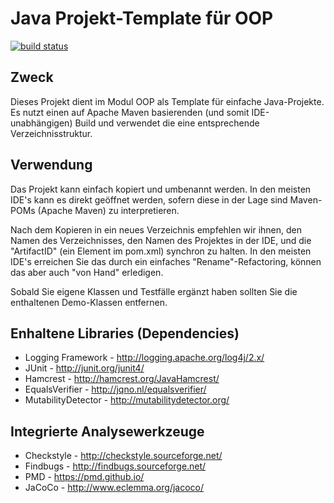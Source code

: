 # Java Projekt-Template für OOP

[![build status](https://gitlab.enterpriselab.ch/oop/oop_maven_template/badges/develop/build.svg)](https://gitlab.enterpriselab.ch/oop/oop_maven_template/commits/develop)

## Zweck
Dieses Projekt dient im Modul OOP als Template für einfache Java-Projekte.
Es nutzt einen auf Apache Maven basierenden (und somit IDE-unabhängigen) 
Build und verwendet die eine entsprechende Verzeichnisstruktur. 

## Verwendung
Das Projekt kann einfach kopiert und umbenannt werden. In den meisten 
IDE's kann es direkt geöffnet werden, sofern diese in der Lage sind 
Maven-POMs (Apache Maven) zu interpretieren.

Nach dem Kopieren in ein neues Verzeichnis empfehlen wir ihnen, den Namen
des Verzeichnisses, den Namen des Projektes in der IDE, und die "ArtifactID"
(ein Element im pom.xml) synchron zu halten. In den meisten IDE's erreichen
Sie das durch ein einfaches "Rename"-Refactoring, können das aber auch
"von Hand" erledigen.

Sobald Sie eigene Klassen und Testfälle ergänzt haben sollten Sie die 
enthaltenen Demo-Klassen entfernen.

## Enhaltene Libraries (Dependencies)
* Logging Framework - http://logging.apache.org/log4j/2.x/
* JUnit - http://junit.org/junit4/
* Hamcrest - http://hamcrest.org/JavaHamcrest/
* EqualsVerifier - http://jqno.nl/equalsverifier/
* MutabilityDetector - http://mutabilitydetector.org/

## Integrierte Analysewerkzeuge
* Checkstyle - http://checkstyle.sourceforge.net/
* Findbugs - http://findbugs.sourceforge.net/
* PMD - https://pmd.github.io/
* JaCoCo - http://www.eclemma.org/jacoco/